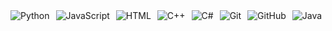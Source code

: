  <div style="display: flex; flex-wrap: wrap; gap: 10px;">
  <img src="https://img.shields.io/badge/-Python-blue?logo=python&logoColor=white" alt="Python" />
  <img src="https://img.shields.io/badge/-JavaScript-yellow?logo=javascript&logoColor=black" alt="JavaScript" />
  <img src="https://img.shields.io/badge/-HTML-orange?logo=html5&logoColor=white" alt="HTML" />
  <img src="https://img.shields.io/badge/-C++-00599C?logo=cplusplus&logoColor=white" alt="C++" />
  <img src="https://img.shields.io/badge/-C%23-9B4F96?logo=csharp&logoColor=white" alt="C#" />
  <img src="https://img.shields.io/badge/-Git-F05032?logo=git&logoColor=white" alt="Git" />
  <img src="https://img.shields.io/badge/-GitHub-181717?logo=github&logoColor=white" alt="GitHub" />
  <img src="https://img.shields.io/badge/-Java-007396?logo=java&logoColor=white" alt="Java" />
</div>
<!---
Maruf981/Maruf981 is a ✨ special ✨ repository because its `README.md` (this file) appears on your GitHub profile.
You can click the Preview link to take a look at your changes.
--->
